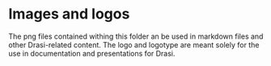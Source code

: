 # Images and logos
The png files contained withing this folder an be used in markdown files and other Drasi-related content. The logo and logotype are meant solely for the use in documentation and presentations for Drasi.
